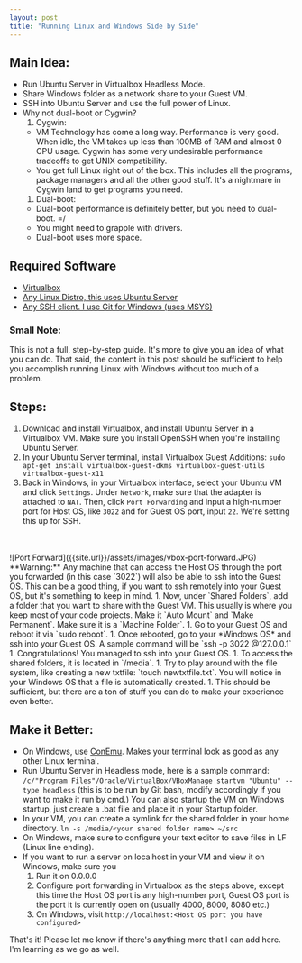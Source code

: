 ```yaml
---
layout: post
title: "Running Linux and Windows Side by Side"
---
```


## Main Idea:
* Run Ubuntu Server in Virtualbox Headless Mode.
* Share Windows folder as a network share to your Guest VM.
* SSH into Ubuntu Server and use the full power of Linux.
* Why not dual-boot or Cygwin?
  1. Cygwin:
    * VM Technology has come a long way. Performance is very good. When idle, the VM takes up less than 100MB of RAM and almost 0 CPU usage. Cygwin has some very undesirable performance tradeoffs to get UNIX compatibility.
    * You get full Linux right out of the box. This includes all the programs, package managers and all the other good stuff. It's a nightmare in Cygwin land to get programs you need.
  1. Dual-boot:
    * Dual-boot performance is definitely better, but you need to dual-boot. =/
    * You might need to grapple with drivers.
    * Dual-boot uses more space.

## Required Software
* [Virtualbox](https://www.virtualbox.org/wiki/Downloads)
* [Any Linux Distro, this uses Ubuntu Server](http://www.ubuntu.com/download/server)
* [Any SSH client. I use Git for Windows (uses MSYS)](https://git-scm.com/download/win)

### Small Note:
This is not a full, step-by-step guide. It's more to give you an idea of what you can do. That said, the content in this post should be sufficient to help you accomplish running Linux with Windows without too much of a problem.

## Steps:
1. Download and install Virtualbox, and install Ubuntu Server in a Virtualbox VM. Make sure you install OpenSSH when you're installing Ubuntu Server.
1. In your Ubuntu Server terminal, install Virtualbox Guest Additions:
`sudo apt-get install virtualbox-guest-dkms virtualbox-guest-utils virtualbox-guest-x11`
1. Back in Windows, in your Virtualbox interface, select your Ubuntu VM and click `Settings`. Under `Network`, make sure that the adapter is attached to `NAT`. Then, click `Port Forwarding` and input a high-number port for Host OS, like `3022` and for Guest OS port, input `22`. We're setting this up for SSH.
<br />
<br />
![Port Forward]({{site.url}}/assets/images/vbox-port-forward.JPG)<br />
**Warning:** Any machine that can access the Host OS through the port you forwarded (in this case `3022`) will also be able to ssh into the Guest OS. This can be a good thing, if you want to ssh remotely into your Guest OS, but it's something to keep in mind.
1. Now, under `Shared Folders`, add a folder that you want to share with the Guest VM. This usually is where you keep most of your code projects. Make it `Auto Mount` and `Make Permanent`. Make sure it is a `Machine Folder`.
1. Go to your Guest OS and reboot it via `sudo reboot`.
1. Once rebooted, go to your *Windows OS* and ssh into your Guest OS. A sample command will be `ssh -p 3022 <username>@127.0.0.1`
1. Congratulations! You managed to ssh into your Guest OS.
1. To access the shared folders, it is located in `/media`.
1. Try to play around with the file system, like creating a new txtfile: `touch newtxtfile.txt`. You will notice in your Windows OS that a file is automatically created.
1. This should be sufficient, but there are a ton of stuff you can do to make your experience even better.

## Make it Better:
* On Windows, use [ConEmu](https://github.com/Maximus5/ConEmu). Makes your terminal look as good as any other Linux terminal.
* Run Ubuntu Server in Headless mode, here is a sample command: `/c/"Program Files"/Oracle/VirtualBox/VBoxManage startvm "Ubuntu" --type headless` (this is to be run by Git bash, modify accordingly if you want to make it run by cmd.) You can also startup the VM on Windows startup, just create a .bat file and place it in your Startup folder.
* In your VM, you can create a symlink for the shared folder in your home directory. `ln -s /media/<your shared folder name> ~/src`
* On Windows, make sure to configure your text editor to save files in LF (Linux line ending).
* If you want to run a server on localhost in your VM and view it on Windows, make sure you
  1. Run it on 0.0.0.0
  2. Configure port forwarding in Virtualbox as the steps above, except this time the Host OS port is any high-number port, Guest OS port is the port it is currently open on (usually 4000, 8000, 8080 etc.)
  3. On Windows, visit `http://localhost:<Host OS port you have configured>`

That's it! Please let me know if there's anything more that I can add here. I'm learning as we go as well.
